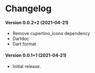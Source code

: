 Changelog
=========

#### Version 0.0.2+2 (2021-04-21) 
* Remove cupertino_icons dependency
* Dartdoc
* Dart format

#### Version 0.0.1+1 (2021-04-21) 

* Initial release.